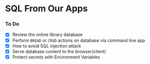 # SQL From Our Apps

### To Do

- [x] Review the online library database
- [x] Perform `BREAD` or `CRUD` actions on database via command line app
- [x] How to avoid SQL injection attack
- [x] Serve database content to the browser(client)
- [x] Protect secrets with Environment Variables
